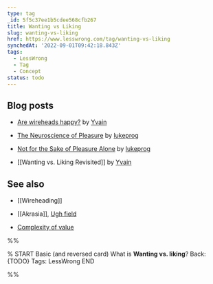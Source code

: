 ```yaml
---
type: tag
_id: 5f5c37ee1b5cdee568cfb267
title: Wanting vs Liking
slug: wanting-vs-liking
href: https://www.lesswrong.com/tag/wanting-vs-liking
synchedAt: '2022-09-01T09:42:18.843Z'
tags:
  - LessWrong
  - Tag
  - Concept
status: todo
---
```

Blog posts
----------

* [Are wireheads happy?](http://lesswrong.com/lw/1lb/are_wireheads_happy/) by [Yvain](https://wiki.lesswrong.com/wiki/Yvain)

* [The Neuroscience of Pleasure](http://lesswrong.com/lw/4yq/the_neuroscience_of_pleasure/) by [lukeprog](https://wiki.lesswrong.com/wiki/lukeprog)

* [Not for the Sake of Pleasure Alone](http://lesswrong.com/lw/65w/not_for_the_sake_of_pleasure_alone/) by [lukeprog](https://wiki.lesswrong.com/wiki/lukeprog)

* [[Wanting vs. Liking Revisited]] by [Yvain](https://wiki.lesswrong.com/wiki/Yvain)

See also
--------

* [[Wireheading]]

* [[Akrasia]], [Ugh field](https://www.lesswrong.com/tag/aversion-ugh-fields)

* [Complexity of value](https://www.lesswrong.com/tag/complexity-of-value)


%%

% START
Basic (and reversed card)
What is **Wanting vs. liking**?
Back: {TODO}
Tags: LessWrong
END

%%
	
